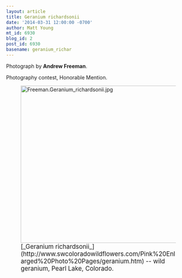 ```yaml
---
layout: article
title: Geranium richardsonii
date: '2014-03-31 12:00:00 -0700'
author: Matt Young
mt_id: 6930
blog_id: 2
post_id: 6930
basename: geranium_richar
---
```

Photograph by **Andrew Freeman**.

Photography contest, Honorable Mention.

<figure>
<img src="http://pandasthumb.org/archives/2014/03/30/Freeman.Geranium_richardsonii.jpg" alt="Freeman.Geranium_richardsonii.jpg" width="592" height="431" />
<figcaption markdown="span">
<big>[_Geranium richardsonii_](http://www.swcoloradowildflowers.com/Pink%20Enlarged%20Photo%20Pages/geranium.htm) -- wild geranium, Pearl Lake, Colorado.</big>

</figcaption>
</figure>
